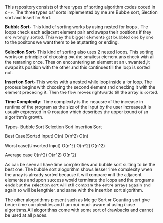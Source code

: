 This repository consists of three types of sorting algorithm codes coded in c++.
The three types osf sorts implemented by me are Bubble sort, Slection sort and Insertion Sort.

**Bubble Sort-** This kind of sorting works by using nested for loops . The loops check each adjacent element pair and swaps their positions if they are wrongly sorted. This way the bigger elements get bubbled one by one to the positons we want them to be at,starting or ending.

**Selection Sort-** This kind of sorting also uses 2 nested loops. This sorting works on principle of choosing out the smallest element ans check with all the remaning once. Then on encountering an element at an unwanted ,it swaps its position with the other and this continues till the loop is sorted out.

**Insertion Sort-** This works with a nested while loop inside a for loop. The process begins with choosing the second element and checking it with the element preceding it. Then the flow moves rightwards till the array is sorted.

**Time Complexity:**
Time complexity is the meausre of the increase in runtime of the program as the size of the input by the user increases.It is usually expressed in **O** notation  which describes the upper bound of an algorithm’s growth.

Types-                          Bubble Sort         Selection Sort        Insertion Sort 

Best Case(Sorted Input)           O(n)                  O(n^2)                O(n)

Worst case(Unsorted Input)        O(n^2)                O(n^2)                O(n^2)

Average case                      O(n^2)                O(n^2)                O(n^2)


As  can be seen all have time complexities and bubble sort suiting to be the best one. The bubble sort alogorithm shows lesser time complexity when the array is already sorted because it will compare onlt the adjacent elementes and upon success would terminate the loops and the programs ends but the selection sort will still compare the entire arrays agaain and again so will be lengthier.
and same with the insertion sort algorithm.


The other alogorithms present such as Merge Sort or Counting sort give better time complexities and I am not much aware of using those algorithms.All alogorithms come with some sort of drawbacks and cannot be used at all places.
